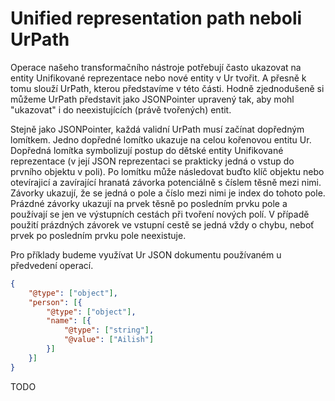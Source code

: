 # Unified representation path neboli UrPath

Operace našeho transformačního nástroje potřebují často ukazovat na entity Unifikované reprezentace nebo nové entity v Ur tvořit. A přesně k tomu slouží UrPath, kterou představíme v této části. Hodně zjednodušeně si můžeme UrPath představit jako JSONPointer upravený tak, aby mohl "ukazovat" i do neexistujících (právě tvořených) entit.  

Stejně jako JSONPointer, každá validní UrPath musí začínat dopředným lomítkem. Jedno dopředné lomítko ukazuje na celou kořenovou entitu Ur. Dopředná lomítka symbolizují postup do dětské entity Unifikované reprezentace (v její JSON reprezentaci se prakticky jedná o vstup do prvního objektu v poli). Po lomítku může následovat buďto klíč objektu nebo otevírajicí a zavírající hranatá závorka potenciálně s číslem těsně mezi nimi. Závorky ukazují, že se jedná o pole a číslo mezi nimi je index do tohoto pole. Prázdné závorky ukazují na prvek těsně po posledním prvku pole a používají se jen ve výstupních cestách při tvoření nových polí. V případě použití prázdných závorek ve vstupní cestě se jedná vždy o chybu, neboť prvek po posledním prvku pole neexistuje.

Pro příklady budeme využívat Ur JSON dokumentu používaném u předvedení operací.

```json
{
    "@type": ["object"],
    "person": [{
        "@type": ["object"],
        "name": [{
            "@type": ["string"],
            "@value": ["Ailish"]
        }]
    }]
}
```

TODO
